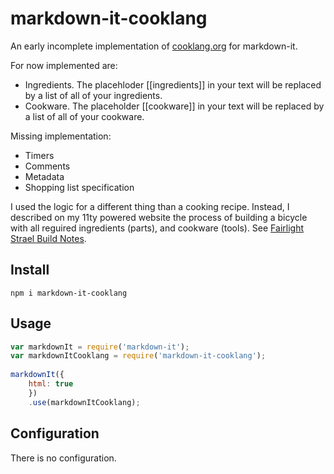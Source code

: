 # markdown-it-cooklang

An early incomplete implementation of [cooklang.org](https://cooklang.org) for markdown-it.

For now implemented are:

- Ingredients. The placehloder \[\[ingredients\]\] in your text will be replaced by a list of all of your ingredients.
- Cookware. The placeholder \[\[cookware\]\] in your text will be replaced by a list of all of your cookware.

Missing implementation:

- Timers
- Comments
- Metadata
- Shopping list specification

I used the logic for a different thing than a cooking recipe. Instead, I described on my 11ty powered website the process of building a bicycle with all reguired ingredients (parts), and cookware (tools). See [Fairlight Strael Build Notes](https://ulf.codes/2022-02-27-fairlight-strael-build-notes/).


## Install

```shell
npm i markdown-it-cooklang
```

## Usage

```js
var markdownIt = require('markdown-it');
var markdownItCooklang = require('markdown-it-cooklang');
 
markdownIt({
    html: true
    })
    .use(markdownItCooklang);
```

## Configuration

There is no configuration.

